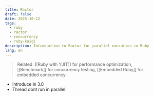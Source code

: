 ```yaml
---
title: Ractor
draft: false
date: 2025-10-12
tags:
  - ruby
  - ractor
  - concurrency
  - ruby-kaigi
description: Introduction to Ractor for parallel execution in Ruby
lang: en
---
```


> Related: [[Ruby with YJIT]] for performance optimization, [[Benchmark]] for concurrency testing, [[Embedded Ruby]] for embedded concurrency

* introduce in 3.0
* Thread dont run in parallel

